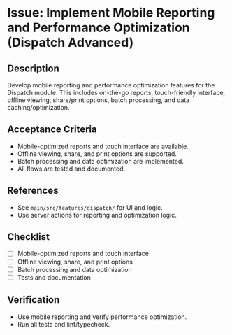 # Issue: Implement Mobile Reporting and Performance Optimization (Dispatch Advanced)

## Description
Develop mobile reporting and performance optimization features for the Dispatch module. This includes on-the-go reports, touch-friendly interface, offline viewing, share/print options, batch processing, and data caching/optimization.

## Acceptance Criteria
- Mobile-optimized reports and touch interface are available.
- Offline viewing, share, and print options are supported.
- Batch processing and data optimization are implemented.
- All flows are tested and documented.

## References
- See `main/src/features/dispatch/` for UI and logic.
- Use server actions for reporting and optimization logic.

## Checklist
- [ ] Mobile-optimized reports and touch interface
- [ ] Offline viewing, share, and print options
- [ ] Batch processing and data optimization
- [ ] Tests and documentation

## Verification
- Use mobile reporting and verify performance optimization.
- Run all tests and lint/typecheck.
